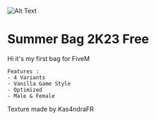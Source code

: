 ![Alt Text](https://forum.cfx.re/uploads/default/original/4X/b/1/3/b13e5bdbfa3219faaf66865fb2dd7d001d39f783.gif)
# Summer Bag 2K23 Free
Hi it's my first bag for FiveM

```
Features :
- 4 Variants
- Vanilla Game Style
- Optimized
- Male & Female
```

Texture made by Kas4ndraFR
